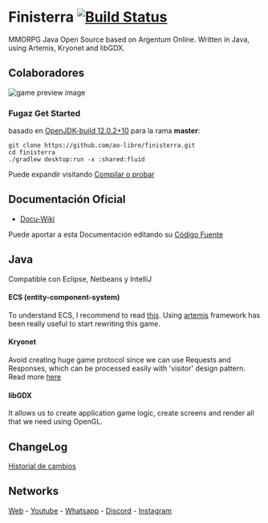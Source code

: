 # Finisterra [![Build Status](https://travis-ci.org/ao-libre/finisterra.svg?branch=master)](https://travis-ci.org/ao-libre/finisterra) 

MMORPG Java Open Source based on Argentum Online. Written in Java, using Artemis, Kryonet and libGDX.

## Colaboradores
![game preview image](https://cdn.discordapp.com/attachments/580487031197794313/636899837354442755/readme-repo.png)

### Fugaz Get Started
basado en [OpenJDK-build 12.0.2+10](https://jdk.java.net/archive) para la rama **master**:

```
git clone https://github.com/ao-libre/finisterra.git
cd finisterra
./gradlew desktop:run -x :shared:fluid  
```
Puede expandir visitando [Compilar o probar](https://docu-amigable-finisterra.000webhostapp.com/index/Espa%C3%B1ol/Comenzar/1_Compilar_para_probar_o_testear.html)

## Documentación Oficial
- [Docu-Wiki](https://docu-amigable-finisterra.000webhostapp.com/) 

Puede aportar a esta Documentación editando su [Código Fuente](https://github.com/ao-libre/finisterra/tree/master/docs)

## Java
Compatible con Eclipse, Netbeans y IntelliJ

#### ECS (entity-component-system)
To understand ECS, I recommend to read [this](https://github.com/junkdog/artemis-odb/wiki/Introduction-to-Entity-Systems).
Using [artemis](https://github.com/junkdog/artemis-odb) framework has been really useful to start rewriting this game.

#### Kryonet
Avoid creating huge game protocol since we can use Requests and Responses, which can be processed easily with 'visitor' design pattern. 
Read more [here](https://github.com/EsotericSoftware/kryonet)

#### libGDX
It allows us to create application game logic, create screens and render all that we need using OpenGL.

## ChangeLog 
[Historial de cambios](https://github.com/ao-libre/finisterra/blob/master/docs/index/Espa%C3%B1ol/ChangeLog.txt)

## Networks
[Web](https://finisterra.argentumonline.org/) - [Youtube](https://www.youtube.com/watch?v=rXinaWXErwo&list=PLnBfSTXOshh7Ndf_53CxLk76vhyzEXOdR) - 
[Whatsapp](https://api.whatsapp.com/send?phone=5492216822760) -  [Discord](https://discord.gg/qCJPGbY) - 
[Instagram](https://t.me/FinisterraLatam)
